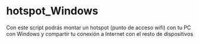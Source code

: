 # hotspot_Windows
Con este script podrás montar un hotspot (punto de acceso wifi) con tu PC con Windows y compartir tu conexión a Internet con el resto de dispositivos
